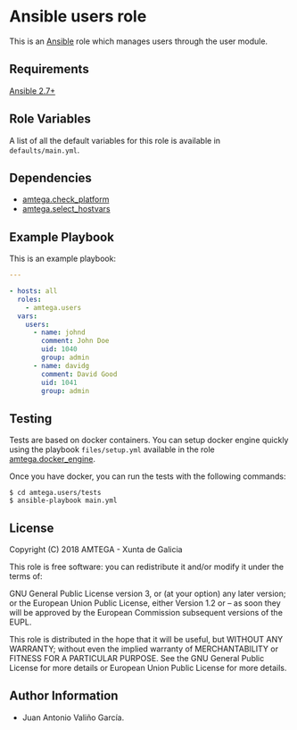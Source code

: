 # Ansible users role

This is an [Ansible](http://www.ansible.com) role which manages users through the user module.

## Requirements

[Ansible 2.7+](http://docs.ansible.com/ansible/latest/intro_installation.html)

## Role Variables

A list of all the default variables for this role is available in `defaults/main.yml`.

## Dependencies

- [amtega.check_platform](https://galaxy.ansible.com/amtega/check_platform)
- [amtega.select_hostvars](https://galaxy.ansible.com/amtega/select_hostvars)

## Example Playbook

This is an example playbook:

```yaml
---

- hosts: all
  roles:
    - amtega.users
  vars:    
    users:
      - name: johnd
        comment: John Doe
        uid: 1040
        group: admin  
      - name: davidg
        comment: David Good
        uid: 1041
        group: admin          
```

## Testing

Tests are based on docker containers. You can setup docker engine quickly using the playbook `files/setup.yml` available in the role [amtega.docker_engine](https://galaxy.ansible.com/amtega/docker_engine).

Once you have docker, you can run the tests with the following commands:

```shell
$ cd amtega.users/tests
$ ansible-playbook main.yml
```

## License

Copyright (C) 2018 AMTEGA - Xunta de Galicia

This role is free software: you can redistribute it and/or modify it under the terms of:

GNU General Public License version 3, or (at your option) any later version; or the European Union Public License, either Version 1.2 or – as soon they will be approved by the European Commission ­subsequent versions of the EUPL.

This role is distributed in the hope that it will be useful, but WITHOUT ANY WARRANTY; without even the implied warranty of MERCHANTABILITY or FITNESS FOR A PARTICULAR PURPOSE.  See the GNU General Public License for more details or European Union Public License for more details.

## Author Information

- Juan Antonio Valiño García.
